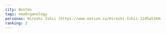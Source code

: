 ```yaml
---
city: Boston
tags: newOrganology
personas: Hiroshi Ishii (https://www.notion.so/Hiroshi-Ishii-1195a5169c06805ca2e1cb255682482c?pvs=21)
ranking: 2
---
```

